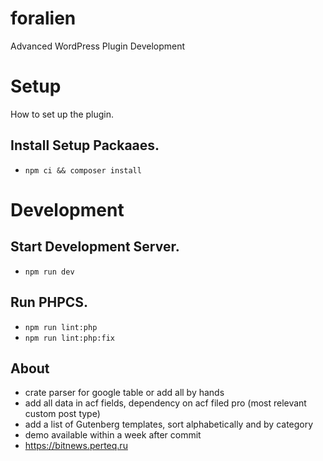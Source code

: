 # foralien
Advanced WordPress Plugin Development

# Setup
How to set up the plugin.

## Install Setup Packaaes.

- `npm ci && composer install`

# Development

## Start Development Server.
- `npm run dev`

## Run PHPCS.

- `npm run lint:php`
- `npm run lint:php:fix`


## About

- crate parser for google table or add all by hands
- add all data in acf fields, dependency on acf filed pro (most relevant custom post type)
- add a list of Gutenberg templates, sort alphabetically and by category
- demo available within a week after commit
- https://bitnews.perteq.ru
